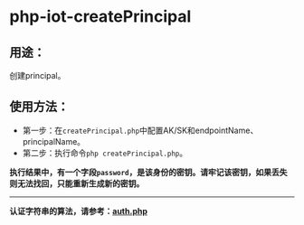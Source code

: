 # php-iot-createPrincipal

## 用途：

创建principal。

## 使用方法：

* 第一步：在`createPrincipal.php`中配置AK/SK和endpointName、principalName。
* 第二步：执行命令`php createPrincipal.php`。

**执行结果中，有一个字段`password`，是该身份的密钥。请牢记该密钥，如果丢失则无法找回，只能重新生成新的密钥。**

---

**认证字符串的算法，请参考：[auth.php](../../authorization/auth.php)**